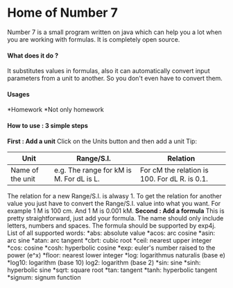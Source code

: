 # Home of Number 7
Number 7 is a small program written on java which can help you a lot when you are working with formulas. It is completely open source.
#### What does it do ?
It substitutes values in formulas, also it can automatically convert input parameters from a unit to another. So you don't even have to convert them. 
#### Usages
*Homework
*Not only homework
#### How to use : 3 simple steps
**First : Add a unit**
Click on the Units button and then add a unit
Tip:

Unit|Range/S.I.|Relation
----------------|--------------|------------
Name of the unit|e.g. The range for kM is M. For dL is L.|For cM the relation is 100. For dL R. is 0.1.

The relation for a new Range/S.I. is alwasy 1. To get the relation for another value you just have to convert the Range/S.I. value into what you want. For example 1 M is 100 cm. And 1 M is 0.001 kM.
**Second : Add a formula**
This is pretty straightforward, just add your formula. 
The name should only include letters, numbers and spaces.
The formula should be supported by exp4j.
List of all supported words:
*abs: absolute value
*acos: arc cosine
*asin: arc sine
*atan: arc tangent
*cbrt: cubic root
*ceil: nearest upper integer
*cos: cosine
*cosh: hyperbolic cosine
*exp: euler's number raised to the power (e^x)
*floor: nearest lower integer
*log: logarithmus naturalis (base e)
*log10: logarithm (base 10)
log2: logarithm (base 2)
*sin: sine
*sinh: hyperbolic sine
*sqrt: square root
*tan: tangent
*tanh: hyperbolic tangent
*signum: signum function




